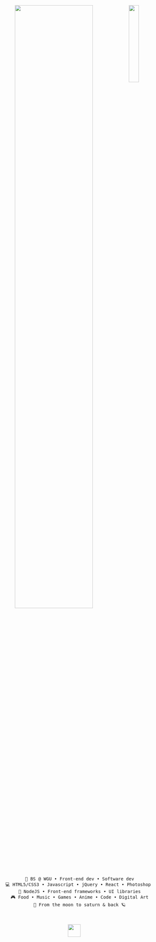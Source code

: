 <div align="center">
<img src="https://github.com/innng/innng/assets/26755058/5e0ce0fb-c544-4f8c-a307-5849165746d0" width="25%" align="right" />
<img src="https://readme-typing-svg.demolab.com?font=Inconsolata&weight=500&size=50&duration=4000&pause=300&color=A7A459&center=true&vCenter=true&multiline=true&repeat=false&random=false&width=1300&height=140&lines=Hello there!+Call me val;%E2%9C%A9+a+design+techie+from+the+stars+%E2%9C%A9" width="70%" />
<br><br>
<pre>
    💼 BS @ WGU • Front-end dev • Software dev
    💻 HTML5/CSS3 • Javascript • jQuery • React • Photoshop • Figma • Illustrator  
    📖 NodeJS • Front-end frameworks • UI libraries
    🎮 Food • Music • Games • Anime • Code • Digital Art
    🌙 From the moon to saturn & back 🪐
</pre>
<br><br>
<img src="https://raw.githubusercontent.com/innng/innng/master/assets/kyubey.gif" height="40" />
<br><br><br>
    
<!--[![](https://img.shields.io/badge/linkedin-0a66c2)](http://linkedin.com/in/ingridrosselis)
[![](https://img.shields.io/badge/mastodon-6364ff)](https://tech.lgbt/@innng)
[![](https://img.shields.io/badge/osu!-ff66ab)](https://osu.ppy.sh/users/4606212)
[![](https://img.shields.io/badge/enka.network-69899c)](https://enka.network/u/Inng/1A4HU1/10000069/1985924/)-->
</div>
